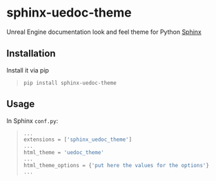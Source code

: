 # sphinx-uedoc-theme
Unreal Engine documentation look and feel theme for Python [Sphinx](https://www.sphinx-doc.org/en/master/)


## Installation

Install it via pip

> `pip install sphinx-uedoc-theme`

## Usage

In Sphinx `conf.py`:

> ```python
>...
>extensions = ['sphinx_uedoc_theme']
>...
>html_theme = 'uedoc_theme'
>...
>html_theme_options = {'put here the values for the options'}
>...
>```
